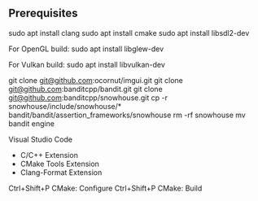 Prerequisites
-------------
sudo apt install clang
sudo apt install cmake
sudo apt install libsdl2-dev

For OpenGL build:
sudo apt install libglew-dev

For Vulkan build:
sudo apt install libvulkan-dev

git clone git@github.com:ocornut/imgui.git
git clone git@github.com:banditcpp/bandit.git
git clone git@github.com:banditcpp/snowhouse.git
cp -r snowhouse/include/snowhouse/* bandit/bandit/assertion_frameworks/snowhouse
rm -rf snowhouse
mv bandit engine

Visual Studio Code
+ C/C++ Extension
+ CMake Tools Extension
+ Clang-Format Extension

Ctrl+Shift+P CMake: Configure
Ctrl+Shift+P CMake: Build
